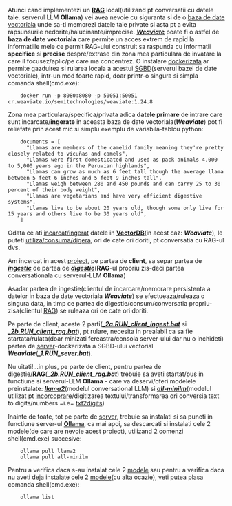 Atunci cand implementezi un [**RAG**](https://weaviate.io/blog/local-rag-with-ollama-and-weaviate) local(utilizand pt conversatii cu datele tale. serverul LLM **Ollama**) vei avea nevoie cu siguranta si de o [baza de date vectoriala](https://weaviate.io/blog/local-rag-with-ollama-and-weaviate) unde sa-ti memorezi datele tale private si asta pt a evita rapsunsurile nedorite/halucinante/imprecise. [***Weaviate***](https://www.tyrell.co/2023/12/weaving-path-to-relevance-leveraging.html) poate fi o astfel de **baza de date vectoriala** care permite un acces extrem de rapid la informatiile mele ce permit RAG-ului construit sa raspunda cu informatii **specifice** si **precise** despre/extrase din zona mea particulara de invatare la care il focusez/aplic/pe care ma concentrez. O instalare [dockerizata](https://docs.docker.com/desktop/setup/install/windows-install/) ar permite gazduirea si rularea locala a  acestui [SGBD](https://ro.wikipedia.org/wiki/Sistem_de_gestiune_a_bazelor_de_date)(serverul bazei de date vectoriale), intr-un mod foarte rapid, doar printr-o singura si simpla comanda shell(cmd.exe):

        docker run -p 8080:8080 -p 50051:50051 cr.weaviate.io/semitechnologies/weaviate:1.24.8

Zona mea particulara/specifica/privata adica **datele primare** de intrare care sunt incarcate/**ingerate** in aceasta baza de date vectoriala(***Weaviate***) pot fi reliefate prin acest mic si simplu exemplu de variabila-tablou python:

        documents = [
          "Llamas are members of the camelid family meaning they're pretty closely related to vicuñas and camels",
          "Llamas were first domesticated and used as pack animals 4,000 to 5,000 years ago in the Peruvian highlands",
          "Llamas can grow as much as 6 feet tall though the average llama between 5 feet 6 inches and 5 feet 9 inches tall",
          "Llamas weigh between 280 and 450 pounds and can carry 25 to 30 percent of their body weight",
          "Llamas are vegetarians and have very efficient digestive systems",
          "Llamas live to be about 20 years old, though some only live for 15 years and others live to be 30 years old",
        ]


   Odata ce ati [incarcat/ingerat](https://github.com/stefanache/MFP-ANAF-RO/blob/main/python/RAG_Ollama_Weaviate/_2a.RUN_client_ingest.bat) datele in [**VectorDB**](https://medium.com/@hellolasantha/qna-rag-application-using-large-lanaguage-model-llm-langchain-ollama-llama2-vectordb-fbc87d3139f6)(in acest caz: ***Weaviate***), le puteti [utiliza/consuma/digera](https://github.com/stefanache/MFP-ANAF-RO/blob/main/python/RAG_Ollama_Weaviate/_2b.RUN_client_rag.bat), ori de cate ori doriti, pt conversatia cu RAG-ul dvs.

   Am incercat in acest [proiect](https://github.com/stefanache/MFP-ANAF-RO/tree/main/python/RAG_Ollama_Weaviate), pe partea de **client**,  sa separ partea de [***ingestie***](https://github.com/stefanache/MFP-ANAF-RO/blob/main/python/RAG_Ollama_Weaviate/_2a.RUN_client_ingest.bat) de partea de [***digestie***](https://github.com/stefanache/MFP-ANAF-RO/blob/main/python/RAG_Ollama_Weaviate/_2b.RUN_client_rag.bat)(**RAG**-ul propriu zis-deci partea conversationala cu serverul-LLM **Ollama**)

   Asadar partea de ingestie(clientul de incarcare/memorare persistenta a datelor in baza de date vectoriala ***Weaviate***) se efectueaza/ruleaza o singura data, in timp ce partea de digestie/consum/conversatia propriu-zisa(clientul [RAG](https://github.com/HKUDS/LightRAG)) se ruleaza ori de cate ori doriti.
   
   Pe parte de client, aceste 2 parti([***_2a.RUN_client_ingest.bat***](https://github.com/stefanache/MFP-ANAF-RO/blob/main/python/RAG_Ollama_Weaviate/_2a.RUN_client_ingest.bat) si [***_2b.RUN_client_rag.bat***](https://github.com/stefanache/MFP-ANAF-RO/blob/main/python/RAG_Ollama_Weaviate/_2b.RUN_client_rag.bat)), pt rulare, necesita in prealabil ca sa fie startata/rulata(doar minizati fereastra/consola server-ului dar nu o inchideti) partea de [server](https://github.com/stefanache/MFP-ANAF-RO/blob/main/python/RAG_Ollama_Weaviate/_1.RUN_sever.bat)-dockerizata a SGBD-ului vectorial ***Weaviate***(***_1.RUN_sever.bat***).

   Nu uitati!...in plus, pe parte de client, pentru partea de digestie/[**RAG**](https://www.moveworks.com/us/en/resources/blog/bring-reasoning-to-agentic-rag)([***_2b.RUN_client_rag.bat***](https://github.com/stefanache/MFP-ANAF-RO/blob/main/python/RAG_Ollama_Weaviate/_2b.RUN_client_rag.bat)) trebuie sa aveti startat/pus in functiune si serverul-LLM **Ollama** - care va deservi/oferi modelele preinstalate: [***llama2***](https://ollama.com/blog/run-llama2-uncensored-locally)(modelul conversational LLM) si [***all-minilm***](https://medium.com/@rahultiwari065/unlocking-the-power-of-sentence-embeddings-with-all-minilm-l6-v2-7d6589a5f0aa)(modelul utilizat pt [incorcoprare](https://nathanleclaire.com/blog/2024/03/11/creating-and-visualizing-embeddings-with-ollama-and-chatgpt/)/digitizarea textului/transformarea ori conversia text to digits/numbers =i.e= [txt2digits](https://github.com/stefanache/MFP-ANAF-RO/tree/main/python/REDUCEREA_dimensionalitatii)) 

   Inainte de toate, tot pe parte de [server](https://github.com/stefanache/MFP-ANAF-RO/blob/main/python/RAG_Ollama_Weaviate/_1.RUN_sever.bat), trebuie sa instalati si sa puneti in functiune server-ul [**Ollama**](https://github.com/mtayyab2/RAG), ca mai apoi, sa descarcati si instalati cele 2 modele(de care are nevoie acest proiect), utilizand 2 comenzi shell(cmd.exe) succesive:

        ollama pull llama2
        ollama pull all-minilm

Pentru a verifica daca s-au instalat cele 2 [modele](https://www.datacamp.com/tutorial/llama-3-1-rag) sau pentru a verifica daca nu aveti deja instalate cele 2 [modele](https://qwenlm.github.io/blog/qwen2-math/)(cu alta ocazie), veti putea plasa comanda shell(cmd.exe):

        ollama list
   
